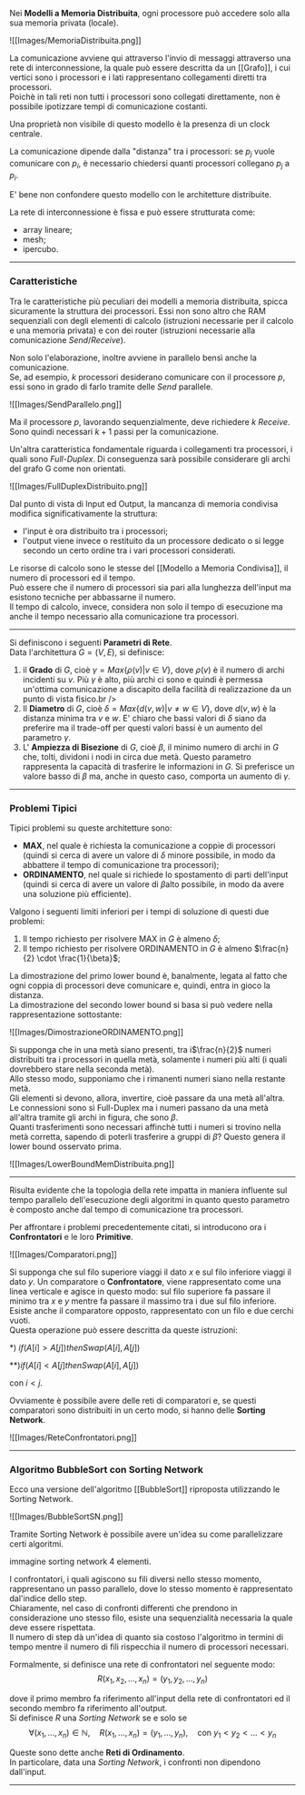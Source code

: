 Nei **Modelli a Memoria Distribuita**, ogni processore può accedere solo alla sua memoria privata (locale).

![[Images/MemoriaDistribuita.png]]

La comunicazione avviene qui attraverso l'invio di messaggi attraverso una rete di interconnessione, la quale può essere descritta da un [[Grafo]], i cui vertici sono i processori e i lati rappresentano collegamenti diretti tra processori.<br />
Poichè in tali reti non tutti i processori sono collegati direttamente, non è possibile ipotizzare tempi di comunicazione costanti.

Una proprietà non visibile di questo modello è la presenza di un clock centrale.

La comunicazione dipende dalla "distanza" tra i processori: se $p_{j}$ vuole comunicare con $p_{i}$, è necessario chiedersi quanti processori collegano $p_{j}$ a $p_{i}$.

E' bene non confondere questo modello con le architetture distribuite.

La rete di interconnessione è fissa e può essere strutturata come:
- array lineare;
- mesh;
- ipercubo.

--------------------------------------------------------------

### Caratteristiche ###

Tra le caratteristiche più peculiari dei modelli a memoria distribuita, spicca sicuramente la struttura dei processori. Essi non sono altro che RAM sequenziali con degli elementi di calcolo (istruzioni necessarie per il calcolo e una memoria privata) e con dei router (istruzioni necessarie alla comunicazione _Send_/_Receive_).<br />

Non solo l'elaborazione, inoltre avviene in parallelo bensì anche la comunicazione.<br />
Se, ad esempio, $k$ processori desiderano comunicare con il processore $p$, essi sono in grado di farlo tramite delle _Send_ parallele.<br />

![[Images/SendParallelo.png]]

Ma il processore $p$, lavorando sequenzialmente, deve richiedere $k$ _Receive_. Sono quindi necessari $k+1$ passi per la comunicazione.<br />

Un'altra caratteristica fondamentale riguarda i collegamenti tra processori, i quali sono _Full-Duplex_. Di conseguenza sarà possibile considerare gli archi del grafo G come non orientati.<br />

![[Images/FullDuplexDistribuito.png]]

Dal punto di vista di Input ed Output, la mancanza di memoria condivisa modifica significativamente la struttura:
- l'input è ora distribuito tra i processori;
- l'output viene invece o restituito da un processore dedicato o si legge secondo un certo ordine tra i vari processori considerati.

Le risorse di calcolo sono le stesse del [[Modello a Memoria Condivisa]], il numero di processori ed il tempo.<br />
Può essere che il numero di processori sia pari alla lunghezza dell'input ma esistono tecniche per abbassarne il numero.<br />
Il tempo di calcolo, invece, considera non solo il tempo di esecuzione ma anche il tempo necessario alla comunicazione tra processori.<br />

--------------------------------------------------------------

Si definiscono i seguenti **Parametri di Rete**.<br />
Data l'architettura $G = (V, E)$, si definisce:
1) il **Grado** di $G$, cioè $\gamma = Max\Big\{\rho(v) | v \in V \Big\}$, dove $\rho(v)$ è il numero di archi incidenti su $v$. Più $\gamma$ è alto, più archi ci sono e quindi è permessa un'ottima comunicazione a discapito della facilità di realizzazione da un punto di vista fisico.br />
2) Il **Diametro** di $G$, cioè $\delta = Max\Big\{d(v, w) | v \neq w \in V \Big\}$, dove $d(v, w)$ è la distanza minima tra $v$ e $w$. E' chiaro che bassi valori di $\delta$ siano da preferire ma il trade-off per questi valori bassi è un aumento del parametro $\gamma$.
3) L' **Ampiezza di Bisezione** di $G$, cioè $\beta$, il minimo numero di archi in $G$ che, tolti, dividoni i nodi in circa due metà. Questo parametro rappresenta la capacità di trasferire le informazioni in $G$. Si preferisce un valore basso di $\beta$ ma, anche in questo caso, comporta un aumento di $\gamma$.

--------------------------------------------------------------

### Problemi Tipici ###

Tipici problemi su queste architetture sono:
- **MAX**, nel quale è richiesta la comunicazione a coppie di processori (quindi si cerca di avere un valore di $\delta$ minore possibile, in modo da abbattere il tempo di comunicazione tra processori);
- **ORDINAMENTO**, nel quale si richiede lo spostamento di parti dell'input (quindi si cerca di avere un valore di $\beta$alto possibile, in modo da avere una soluzione più efficiente).

Valgono i seguenti limiti inferiori per i tempi di soluzione di questi due problemi:
1) Il tempo richiesto per risolvere MAX in $G$ è almeno $\delta$;
2) Il tempo richiesto per risolvere ORDINAMENTO in $G$ è almeno $\frac{n}{2} \cdot \frac{1}{\beta}$;

La dimostrazione del primo lower bound è, banalmente, legata al fatto che ogni coppia di processori deve comunicare e, quindi, entra in gioco la distanza.<br />
La dimostrazione del secondo lower bound si basa si può vedere nella rappresentazione sottostante:

![[Images/DimostrazioneORDINAMENTO.png]]

Si supponga che in una metà siano presenti, tra i$\frac{n}{2}$ numeri distribuiti tra i processori in quella metà, solamente i numeri più alti (i quali dovrebbero stare nella seconda metà).<br />
Allo stesso modo, supponiamo che i rimanenti numeri siano nella restante metà.<br />
Gli elementi si devono, allora, invertire, cioè passare da una metà all'altra.<br />
Le connessioni sono sì Full-Duplex ma i numeri passano da una metà all'altra tramite gli archi in figura, che sono $\beta$.<br />
Quanti trasferimenti sono necessari affinchè tutti i numeri si trovino nella metà corretta, sapendo di poterli trasferire a gruppi di $\beta$?
Questo genera il lower bound osservato prima.<br />

![[Images/LowerBoundMemDistribuita.png]]

--------------------------------------------------------------

Risulta evidente che la topologia della rete impatta in maniera influente sul tempo parallelo dell'esecuzione degli algoritmi in quanto questo parametro è composto anche dal tempo di comunicazione tra processori.<br />

Per affrontare i problemi precedentemente citati, si introducono ora i **Confrontatori** e le loro **Primitive**.

![[Images/Comparatori.png]]

Si supponga che sul filo superiore viaggi il dato $x$ e sul filo inferiore viaggi il dato $y$. Un comparatore o **Confrontatore**, viene rappresentato come una linea verticale e agisce in questo modo: sul filo superiore fa passare il minimo tra $x$ e $y$ mentre fa passare il massimo tra i due sul filo inferiore.<br />
Esiste anche il comparatore opposto, rappresentato con un filo e due cerchi vuoti.<br />
Questa operazione può essere descritta da queste istruzioni:<br />

*) $if(A[i]>A[j]) then Swap(A[i], A[j])$<br />

\*\*)$if(A[i]<A[j] then Swap(A[i], A[j])$<br />

con $i<j$.<br />

Ovviamente è possibile avere delle reti di comparatori e, se questi comparatori sono distribuiti in un certo modo, si hanno delle **Sorting Network**.

![[Images/ReteConfrontatori.png]]

--------------------------------------------------------------

### Algoritmo BubbleSort  con Sorting Network ###

Ecco una versione dell'algoritmo [[BubbleSort]] riproposta utilizzando le Sorting Network.

![[Images/BubbleSortSN.png]]

Tramite Sorting Network è possibile avere un'idea su come parallelizzare certi algoritmi.<br />


immagine sorting network 4 elementi.

 I confrontatori, i quali agiscono su fili diversi nello stesso momento, rappresentano un passo parallelo, dove lo stesso momento è rappresentato dal'indice dello step.<br />
 Chiaramente, nel caso di confronti differenti che prendono in considerazione uno stesso filo, esiste una sequenzialità necessaria la quale deve essere rispettata.<br />
 Il numero di step dà un'idea di quanto sia costoso l'algoritmo in termini di tempo mentre il numero di fili rispecchia il numero di processori necessari.<br />
 
 Formalmente, si definisce una rete di confrontatori nel seguente modo:
 $$R(x_{1}, x_{2}, ..., x_{n}) = (y_{1}, y_{2}, ..., y_{n})$$

dove il primo membro fa riferimento all'input della rete di confrontatori ed il secondo membro fa riferimento all'output.<br />
Si definisce $R$ una _Sorting Network_ se e solo se
$$\forall(x_{1}, ..., x_{n}) \in \mathbb{N},\quad R(x_{1}, ..., x_{n}) = (y_{1}, ..., y_{n}),\quad \text{con } y_{1} <y_{2}<...<y_{n}$$

Queste sono dette anche **Reti di Ordinamento**.<br />
In particolare, data una _Sorting Network_, i confronti non dipendono dall'input.

--------------------------------------------------------------